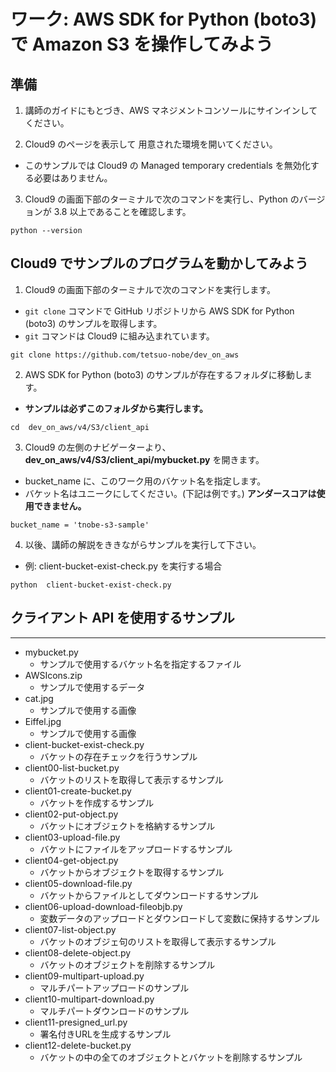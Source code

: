 # ワーク: AWS SDK for Python (boto3) で Amazon S3 を操作してみよう

## 準備

1. 講師のガイドにもとづき、AWS マネジメントコンソールにサインインしてください。

2. Cloud9 のページを表示して 用意された環境を開いてください。
  - このサンプルでは Cloud9 の Managed temporary credentials を無効化する必要はありません。


3. Cloud9 の画面下部のターミナルで次のコマンドを実行し、Python のバージョンが 3.8 以上であることを確認します。
  
  ```
  python --version
  ```

## Cloud9 でサンプルのプログラムを動かしてみよう

1. Cloud9 の画面下部のターミナルで次のコマンドを実行します。
  - `git clone` コマンドで GitHub リポジトリから AWS SDK for Python (boto3) のサンプルを取得します。
  - `git` コマンドは Cloud9 に組み込まれています。
  ```
  git clone https://github.com/tetsuo-nobe/dev_on_aws
  ```

2. AWS SDK for Python (boto3) のサンプルが存在するフォルダに移動します。
  - **サンプルは必ずこのフォルダから実行します。**
  ```
  cd  dev_on_aws/v4/S3/client_api
  ```

3. Cloud9 の左側のナビゲーターより、**dev_on_aws/v4/S3/client_api/mybucket.py** を開きます。
  - bucket_name に、このワーク用のバケット名を指定します。
  - バケット名はユニークにしてください。(下記は例です。) **アンダースコアは使用できません。**
  ```
  bucket_name = 'tnobe-s3-sample'
  ```

4. 以後、講師の解説をききながらサンプルを実行して下さい。
  - 例: client-bucket-exist-check.py を実行する場合
  ```
  python  client-bucket-exist-check.py
  ```

## クライアント API を使用するサンプル

***
- mybucket.py
  - サンプルで使用するバケット名を指定するファイル
- AWSIcons.zip
  - サンプルで使用するデータ
- cat.jpg
  - サンプルで使用する画像
- Eiffel.jpg
  - サンプルで使用する画像
- client-bucket-exist-check.py
  - バケットの存在チェックを行うサンプル
- client00-list-bucket.py
  - バケットのリストを取得して表示するサンプル
- client01-create-bucket.py
  - バケットを作成するサンプル
- client02-put-object.py
  - バケットにオブジェクトを格納するサンプル
- client03-upload-file.py
  - バケットにファイルをアップロードするサンプル
- client04-get-object.py
  - バケットからオブジェクトを取得するサンプル
- client05-download-file.py
  - バケットからファイルとしてダウンロードするサンプル
- client06-upload-download-fileobjb.py
  - 変数データのアップロードとダウンロードして変数に保持するサンプル
- client07-list-object.py
  - バケットのオブジェ句のリストを取得して表示するサンプル
- client08-delete-object.py
  - バケットのオブジェクトを削除するサンプル
- client09-multipart-upload.py
  - マルチパートアップロードのサンプル
- client10-multipart-download.py
  - マルチパートダウンロードのサンプル
- client11-presigned_url.py
  - 署名付きURLを生成するサンプル
- client12-delete-bucket.py
  - バケットの中の全てのオブジェクトとバケットを削除するサンプル
